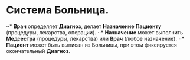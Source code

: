 # Система **Больница**. 

⋅⋅* **Врач** определяет **Диагноз**, делает **Назначение** **Пациенту** (процедуры, лекарства, операции). 
⋅⋅* **Назначение** может выполнить **Медсестра** (процедуры, лекарства) или **Врач** (любое назначение). 
⋅⋅* **Пациент** может быть выписан из Больницы, при этом фиксируется окончательный **Диагноз**.